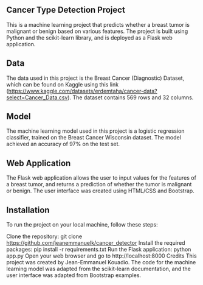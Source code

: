 ## Cancer Type Detection Project
This is a machine learning project that predicts whether a breast tumor is malignant or benign based on various features. The project is built using Python and the scikit-learn library, and is deployed as a Flask web application.

## Data
The data used in this project is the Breast Cancer (Diagnostic) Dataset, which can be found on Kaggle using this link (https://www.kaggle.com/datasets/erdemtaha/cancer-data?select=Cancer_Data.csv). The dataset contains 569 rows and 32 columns.

## Model
The machine learning model used in this project is a logistic regression classifier, trained on the Breast Cancer Wisconsin dataset. The model achieved an accuracy of 97% on the test set.

## Web Application
The Flask web application allows the user to input values for the features of a breast tumor, and returns a prediction of whether the tumor is malignant or benign. The user interface was created using HTML/CSS and Bootstrap.

## Installation
To run the project on your local machine, follow these steps:

Clone the repository: git clone https://github.com/jeanemmanuelk/cancer_detector
Install the required packages: pip install -r requirements.txt
Run the Flask application: python app.py
Open your web browser and go to http://localhost:8000
Credits
This project was created by Jean-Emmanuel Kouadio. The code for the machine learning model was adapted from the scikit-learn documentation, and the user interface was adapted from Bootstrap examples.
 
